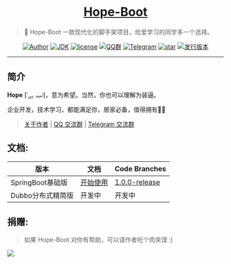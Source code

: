 <h1 align="center"><a href="https://github.com/java-aodeng" target="_blank">Hope-Boot</a></h1>

> 🌱 Hope-Boot 一款现代化的脚手架项目，给爱学习的同学多一个选择。

<p align="center">
<a href="http://ilovey.live"><img alt="Author" src="https://img.shields.io/badge/author-%E4%BD%8E%E8%B0%83%E5%B0%8F%E7%86%8A%E7%8C%AB-blue.svg"/></a>
<a href="https://github.com/hope-for/hope-boot"><img alt="JDK" src="https://img.shields.io/badge/JDK-1.8-orange.svg"/></a>
<a href="https://github.com/hope-for/hope-boot/blob/master/LICENSE"><img alt="license" src="https://img.shields.io/github/license/java-aodeng/hope.svg?style=flat-square"/></a>
<a href="https://jq.qq.com/?_wv=1027&k=574chhz"><img alt="QQ群" src="https://img.shields.io/badge/chat-%E4%BD%8E%E8%B0%83%E5%B0%8F%E7%86%8A%E7%8C%ABQQ%E7%BE%A4-yellow.svg"/></a>
<a href="https://t.me/joinchat/LSsyBxVKLGEkF5MtIhg6TQ"><img alt="Telegram" src="https://img.shields.io/badge/telegram-%E4%BD%8E%E8%B0%83%E5%B0%8F%E7%86%8A%E7%8C%AB--%E5%AE%98%E6%96%B9%E9%83%A8%E8%90%BD-orange.svg"/></a>
<a href="https://github.com/hope-for/hope-boot"><img alt="star" src="https://img.shields.io/github/stars/hope-for/hope-boot.svg?label=Stars&style=social"/></a>
<a href="https://github.com/hope-for/hope-boot/releases"><img alt="发行版本" src="https://img.shields.io/badge/release-%E5%8F%91%E8%A1%8C%E7%89%88%E6%9C%AC-red.svg"/></a>
</p>

------------------------------

## 简介

**Hope** [ˈامید ہے]，意为希望。当然，你也可以理解为装逼。

企业开发，技术学习，都能满足你，居家必备，值得拥有🍻🍻

> [关于作者](http://ilovey.live/s/about) | [QQ 交流群](https://jq.qq.com/?_wv=1027&k=574chhz) | [Telegram 交流群](https://t.me/joinchat/LSsyBxVKLGEkF5MtIhg6TQ)


## 文档:

| 版本     |    文档 | Code Branches |
| ---------- |-------------|--------|
| SpringBoot基础版 | [开始使用](https://github.com/hope-for/hope-boot/wiki/1.SpringBoot%E5%9F%BA%E7%A1%80%E7%89%88.%E4%BD%BF%E7%94%A8%E8%AF%B4%E6%98%8E) |[1.0.0-release](https://github.com/hope-for/hope-boot/tree/1.0.0-release)|
| Dubbo分布式精简版 | 开发中 |开发中|

## 捐赠:

>如果 Hope-Boot 对你有帮助，可以请作者吃个肉夹馍 :)

![](https://i.loli.net/2018/12/31/5c29d3b18826d.png)
